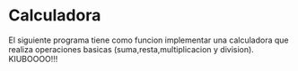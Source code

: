 # Calculadora
El siguiente programa tiene como funcion implementar una calculadora que realiza operaciones basicas (suma,resta,multiplicacion y division).
KIUBOOOO!!!
